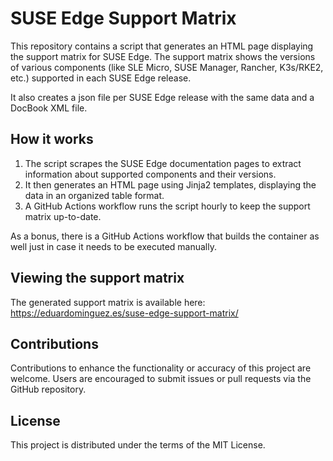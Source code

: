 # SUSE Edge Support Matrix

This repository contains a script that generates an HTML page displaying the support matrix for SUSE Edge. The support matrix shows the versions of various components (like SLE Micro, SUSE Manager, Rancher, K3s/RKE2, etc.) supported in each SUSE Edge release.

It also creates a json file per SUSE Edge release with the same data and a DocBook XML file.

## How it works

1. The script scrapes the SUSE Edge documentation pages to extract information about supported components and their versions.
2. It then generates an HTML page using Jinja2 templates, displaying the data in an organized table format.
3. A GitHub Actions workflow runs the script hourly to keep the support matrix up-to-date.

As a bonus, there is a GitHub Actions workflow that builds the container as well just in case it needs to be executed manually.

## Viewing the support matrix

The generated support matrix is available here: https://eduardominguez.es/suse-edge-support-matrix/

## Contributions

Contributions to enhance the functionality or accuracy of this project are welcome. Users are encouraged to submit issues or pull requests via the GitHub repository.

## License

This project is distributed under the terms of the MIT License.